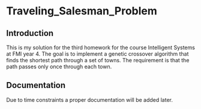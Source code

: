 # Traveling_Salesman_Problem
## Introduction
This is my solution for the third homework for the course Intelligent Systems at FMI year 4.
The goal is to implement a genetic crossover algorithm that finds the shortest path through a set of towns. The requirement is that the path passes only once through each town. 
## Documentation
Due to time constraints a proper documentation will be added later.

